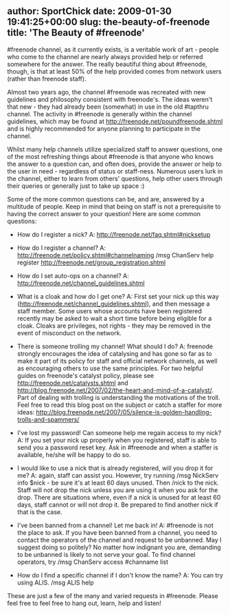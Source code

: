 author: SportChick
date: 2009-01-30 19:41:25+00:00
slug: the-beauty-of-freenode
title: 'The Beauty of #freenode'
---

#freenode channel, as it currently exists, is a veritable work of art - people who come to the channel are nearly always provided help or referred somewhere for the answer.  The really beautiful thing about #freenode, though, is that at least 50% of the help provided comes from network users (rather than freenode staff).



Almost two years ago, the channel #freenode was recreated with new guidelines and philosophy consistent with freenode's.  The ideas weren't that new - they had already been (somewhat) in use in the old #tapthru channel.  The activity in #freenode is generally within the channel guidelines, which may be found at http://freenode.net/poundfreenode.shtml and is highly recommended for anyone planning to participate in the channel.



Whilst many help channels utilize specialized staff to answer questions, one of the most refreshing things about #freenode is that anyone who knows the answer to a question can, and often does, provide the answer or help to the user in need - regardless of status or staff-ness.  Numerous users lurk in the channel, either to learn from others' questions, help other users through their queries or generally just to take up space :)



Some of the more common questions can be, and are, answered by a multitude of people.  Keep in mind that being on staff is not a prerequisite to having the correct answer to your question!  Here are some common questions:





	
  * How do I register a nick? A: http://freenode.net/faq.shtml#nicksetup






	
  * How do I register a channel? A: http://freenode.net/policy.shtml#channelnaming /msg ChanServ help register  http://freenode.net/group_registration.shtml






	
  * How do I set auto-ops on a channel? A: http://freenode.net/channel_guidelines.shtml






	
  * What is a cloak and how do I get one? A: First set your nick up this way (http://freenode.net/channel_guidelines.shtml), and then message a staff member.  Some users whose accounts have been registered recently may be asked to wait a short time before being eligible for a cloak.  Cloaks are privileges, not rights - they may be removed in the event of misconduct on the network.






	
  * There is someone trolling my channel! What should I do?  A:     freenode strongly encourages the idea of catalysing and has gone so far as to make it part of its policy for staff and official network channels, as well as encouraging others to use the same principles.  For two helpful guides on freenode's catalyst policy, please see http://freenode.net/catalysts.shtml and http://blog.freenode.net/2007/02/the-heart-and-mind-of-a-catalyst/. Part of dealing with trolling is understanding the motivations of the troll.  Feel free to read this blog post on the subject or catch a staffer for more ideas: http://blog.freenode.net/2007/05/silence-is-golden-handling-trolls-and-spammers/






	
  * I've lost my password!  Can someone help me regain access to my nick?  A: If you set your nick up properly when you registered, staff is able to send you a password reset key.  Ask in #freenode and when a staffer is available, he/she will be happy to do so.






	
  * I would like to use a nick that is already registered, will you drop it for me?  A: again, staff can assist you.  However, try running /msg NickServ info $nick - be sure it's at least 60 days unused.  Then /nick to the nick.  Staff will not drop the nick unless you are using it when you ask for the drop.  There are situations where, even if a nick is unused for at least 60 days, staff cannot or will not drop it.  Be prepared to find another nick if that is the case.






	
  * I've been banned from a channel!  Let me back in!  A: #freenode is not the place to ask.  If you have been banned from a channel, you need to contact the operators of the channel and request to be unbanned.  May I suggest doing so politely?  No matter how indignant you are, demanding to be unbanned is likely to not serve your goal.  To find channel operators, try /msg ChanServ access #channame list






	
  * How do I find a specific channel if I don't know the name?  A: You can try using ALIS.  /msg ALIS help




These are just a few of the many and varied requests in #freenode.  Please feel free to feel free to hang out, learn, help and listen!
